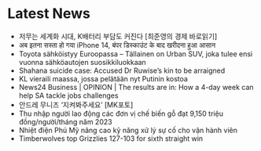 # Latest News
-  저무는 세계화 시대, K배터리 부담도 커진다 [최준영의 경제 바로읽기]
-  अब इतना सस्ता हो गया iPhone 14, बंपर डिस्काउंट के बाद खरीदना हुआ आसान
-  Toyota sähköistyy Euroopassa – Tällainen on Urban SUV, joka tulee ensi vuonna sähköautojen suosikkiluokkaan
-  Shahana suicide case: Accused Dr Ruwise’s kin to be arraigned
-  KL vieraili maassa, jossa pelätään nyt Putinin kostoa
-  News24 Business | OPINION | The results are in: How a 4-day week can help SA tackle jobs challenges
-  안드레 무니즈 ‘지켜봐주세요’ [MK포토]
-  Thu nhập người lao động các đơn vị chế biến gỗ đạt 9,150 triệu đồng/người/tháng năm 2023
-  Nhiệt điện Phú Mỹ nâng cao kỹ năng xử lý sự cố cho vận hành viên
-  Timberwolves top Grizzlies 127-103 for sixth straight win
